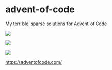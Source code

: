 # advent-of-code
My terrible, sparse solutions for Advent of Code

![](https://img.shields.io/badge/day%20📅-13-blue)

![](https://img.shields.io/badge/stars%20⭐-4-yellow)

![](https://img.shields.io/badge/days%20completed-2-red)

https://adventofcode.com/
